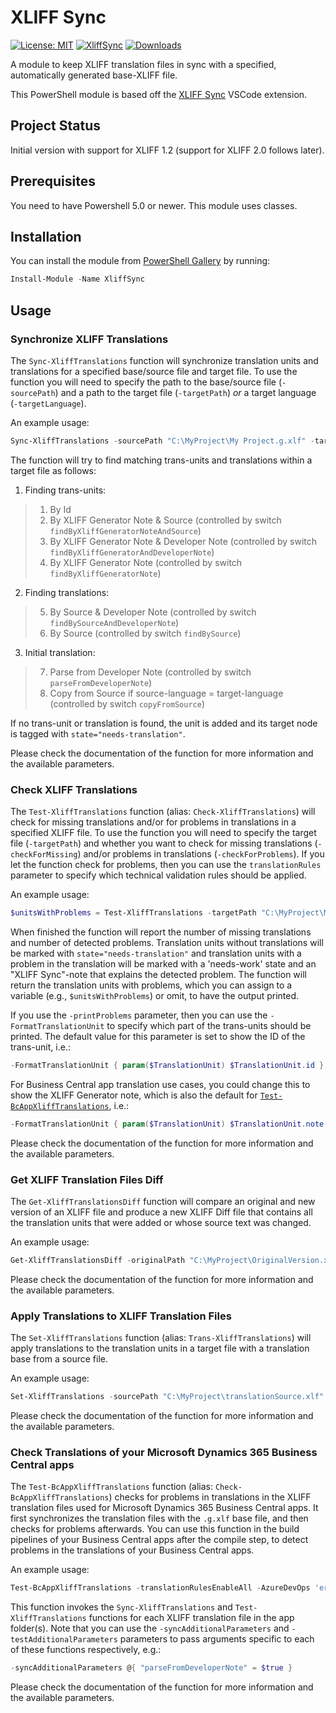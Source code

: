 # XLIFF Sync

[![License: MIT](https://img.shields.io/badge/License-MIT-blue.svg)](https://opensource.org/licenses/MIT)
[![XliffSync](https://img.shields.io/powershellgallery/v/XliffSync.svg?style=flat-square&label=XliffSync)](https://www.powershellgallery.com/packages/XliffSync/)
[![Downloads](https://img.shields.io/powershellgallery/dt/XliffSync.svg?style=flat-square&color=blue)](https://www.powershellgallery.com/packages/XliffSync/)

A module to keep XLIFF translation files in sync with a specified, automatically generated base-XLIFF file.

This PowerShell module is based off the [XLIFF Sync](https://github.com/rvanbekkum/vsc-xliff-sync) VSCode extension.

## Project Status

Initial version with support for XLIFF 1.2 (support for XLIFF 2.0 follows later).

## Prerequisites

You need to have Powershell 5.0 or newer. This module uses classes.

## Installation

You can install the module from [PowerShell Gallery](https://www.powershellgallery.com/packages/XliffSync/) by running:

```powershell
Install-Module -Name XliffSync
```

## Usage

### Synchronize XLIFF Translations

The `Sync-XliffTranslations` function will synchronize translation units and translations for a specified base/source file and target file.
To use the function you will need to specify the path to the base/source file (`-sourcePath`) and a path to the target file (`-targetPath`) _or_ a target language (`-targetLanguage`).

An example usage:

```powershell
Sync-XliffTranslations -sourcePath "C:\MyProject\My Project.g.xlf" -targetPath "C:\MyProject\My Project.nl-NL.xlf" -findByXliffGeneratorNoteAndSource -findByXliffGeneratorAndDeveloperNote -findByXliffGeneratorNote -reportProgress
```

The function will try to find matching trans-units and translations within a target file as follows:

1. Finding trans-units:
> 1. By Id
> 2. By XLIFF Generator Note & Source (controlled by switch `findByXliffGeneratorNoteAndSource`)
> 3. By XLIFF Generator Note & Developer Note (controlled by switch `findByXliffGeneratorAndDeveloperNote`)
> 4. By XLIFF Generator Note (controlled by switch `findByXliffGeneratorNote`)

2. Finding translations:
> 5. By Source & Developer Note (controlled by switch `findBySourceAndDeveloperNote`)
> 6. By Source (controlled by switch `findBySource`)

3. Initial translation:
> 7. Parse from Developer Note (controlled by switch `parseFromDeveloperNote`)
> 8. Copy from Source if source-language = target-language (controlled by switch `copyFromSource`)

If no trans-unit or translation is found, the unit is added and its target node is tagged with `state="needs-translation"`.

Please check the documentation of the function for more information and the available parameters.

### Check XLIFF Translations

The `Test-XliffTranslations` function (alias: `Check-XliffTranslations`) will check for missing translations and/or for problems in translations in a specified XLIFF file.
To use the function you will need to specify the target file (`-targetPath`) and whether you want to check for missing translations (`-checkForMissing`) and/or problems in translations (`-checkForProblems`).
If you let the function check for problems, then you can use the `translationRules` parameter to specify which technical validation rules should be applied.

An example usage:

```powershell
$unitsWithProblems = Test-XliffTranslations -targetPath "C:\MyProject\My Project.nl-NL.xlf" -checkForMissing -reportProgress
```

When finished the function will report the number of missing translations and number of detected problems.
Translation units without translations will be marked with `state="needs-translation"` and translation units with a problem in the translation will be marked with a 'needs-work' state and an "XLIFF Sync"-note that explains the detected problem.
The function will return the translation units with problems, which you can assign to a variable (e.g., `$unitsWithProblems`) or omit, to have the output printed.

If you use the `-printProblems` parameter, then you can use the `-FormatTranslationUnit` to specify which part of the trans-units should be printed.
The default value for this parameter is set to show the ID of the trans-unit, i.e.:

```powershell
-FormatTranslationUnit { param($TranslationUnit) $TranslationUnit.id }
```

For Business Central app translation use cases, you could change this to show the XLIFF Generator note, which is also the default for [`Test-BcAppXliffTranslations`](#check-translations-of-your-microsoft-dynamics-365-business-central-apps), i.e.:

```powershell
-FormatTranslationUnit { param($TranslationUnit) $TranslationUnit.note | Where-Object from -EQ 'Xliff Generator' | Select-Object -ExpandProperty '#text' },
```

Please check the documentation of the function for more information and the available parameters.

### Get XLIFF Translation Files Diff

The `Get-XliffTranslationsDiff` function will compare an original and new version of an XLIFF file and produce a new XLIFF Diff file that contains all the translation units that were added or whose source text was changed.

An example usage:

```powershell
Get-XliffTranslationsDiff -originalPath "C:\MyProject\OriginalVersion.xlf" -newPath "C:\MyProject\NewVersion.xlf" -diffPath "C:\MyProject\Diff.xlf" -reportProgress
```

Please check the documentation of the function for more information and the available parameters.

### Apply Translations to XLIFF Translation Files

The `Set-XliffTranslations` function (alias: `Trans-XliffTranslations`) will apply translations to the translation units in a target file with a translation base from a source file.

An example usage:

```powershell
Set-XliffTranslations -sourcePath "C:\MyProject\translationSource.xlf" -targetPath "C:\MyProject\translationTarget.xlf"
```

Please check the documentation of the function for more information and the available parameters.

### Check Translations of your Microsoft Dynamics 365 Business Central apps

The `Test-BcAppXliffTranslations` function (alias: `Check-BcAppXliffTranslations`) checks for problems in translations in the XLIFF translation files used for Microsoft Dynamics 365 Business Central apps.
It first synchronizes the translation files with the `.g.xlf` base file, and then checks for problems afterwards.
You can use this function in the build pipelines of your Business Central apps after the compile step, to detect problems in the translations of your Business Central apps.

An example usage:

```powershell
Test-BcAppXliffTranslations -translationRulesEnableAll -AzureDevOps 'error' -printProblems
```

This function invokes the `Sync-XliffTranslations` and `Test-XliffTranslations` functions for each XLIFF translation file in the app folder(s).
Note that you can use the `-syncAdditionalParameters` and `-testAdditionalParameters` parameters to pass arguments specific to each of these functions respectively, e.g.:

```powershell
-syncAdditionalParameters @{ "parseFromDeveloperNote" = $true }
```

Please check the documentation of the function for more information and the available parameters.
